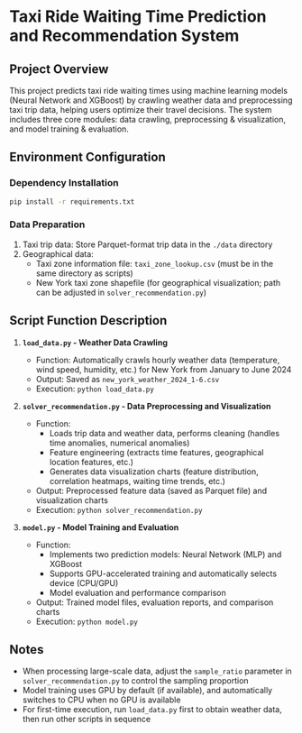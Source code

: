 # Taxi Ride Waiting Time Prediction and Recommendation System

## Project Overview
This project predicts taxi ride waiting times using machine learning models (Neural Network and XGBoost) by crawling weather data and preprocessing taxi trip data, helping users optimize their travel decisions. The system includes three core modules: data crawling, preprocessing & visualization, and model training & evaluation.

## Environment Configuration

### Dependency Installation
```bash
pip install -r requirements.txt
```

### Data Preparation
1. Taxi trip data: Store Parquet-format trip data in the `./data` directory
2. Geographical data:
   - Taxi zone information file: `taxi_zone_lookup.csv` (must be in the same directory as scripts)
   - New York taxi zone shapefile (for geographical visualization; path can be adjusted in `solver_recommendation.py`)

## Script Function Description

1. **`load_data.py` - Weather Data Crawling**
   - Function: Automatically crawls hourly weather data (temperature, wind speed, humidity, etc.) for New York from January to June 2024
   - Output: Saved as `new_york_weather_2024_1-6.csv`
   - Execution: `python load_data.py`

2. **`solver_recommendation.py` - Data Preprocessing and Visualization**
   - Function:
     - Loads trip data and weather data, performs cleaning (handles time anomalies, numerical anomalies)
     - Feature engineering (extracts time features, geographical location features, etc.)
     - Generates data visualization charts (feature distribution, correlation heatmaps, waiting time trends, etc.)
   - Output: Preprocessed feature data (saved as Parquet file) and visualization charts
   - Execution: `python solver_recommendation.py`

3. **`model.py` - Model Training and Evaluation**
   - Function:
     - Implements two prediction models: Neural Network (MLP) and XGBoost
     - Supports GPU-accelerated training and automatically selects device (CPU/GPU)
     - Model evaluation and performance comparison
   - Output: Trained model files, evaluation reports, and comparison charts
   - Execution: `python model.py`

## Notes
- When processing large-scale data, adjust the `sample_ratio` parameter in `solver_recommendation.py` to control the sampling proportion
- Model training uses GPU by default (if available), and automatically switches to CPU when no GPU is available
- For first-time execution, run `load_data.py` first to obtain weather data, then run other scripts in sequence